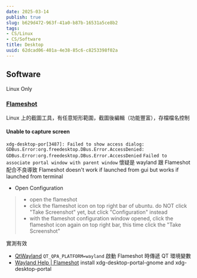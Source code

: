```yaml
---
date: 2025-03-14
publish: true
slug: b629d472-963f-41a0-b87b-16531a5ce8b2
tags:
- CS/Linux
- CS/Software
title: Desktop
uuid: 62dcad06-401a-4e38-85c6-c8253398f02a
---
```

## Software

Linux Only

### [Flameshot](https://flameshot.org/)

Linux 上的截圖工具，有任意矩形範圍，截圖後編輯（功能豐富），存檔檔名控制

#### Unable to capture screen

`xdg-desktop-por[3487]: Failed to show access dialog: GDBus.Error:org.freedesktop.DBus.Error.AccessDenied: GDBus.Error:org.freedesktop.DBus.Error.AccessDenied`
`Failed to associate portal window with parent window`
懷疑是 wayland 跟 Flameshot 配合不良導致
Flameshot doesn't work if launched from gui but works if launched from terminal

- Open Configuration

> - open the flameshot
> - click the flameshot icon on top right bar of ubuntu. do NOT click "Take Screenshot" yet, but click "Configuration" instead
> - with the flameshot configuration window opened, click the flameshot icon again on top right bar, this time click the "Take Screenshot"



實測有效

- [QtWayland](https://wiki.qt.io/QtWayland)
  `QT_QPA_PLATFORM=wayland`
  啟動 Flameshot 時傳遞 QT 環境變數
- [Wayland Help | Flameshot](https://flameshot.org/docs/guide/wayland-help/#can-t-screen-anything-on-wayland-gnome)
  install xdg-desktop-portal-gnome and xdg-desktop-portal
